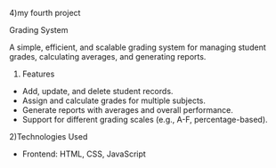4)my fourth project

Grading System

A simple, efficient, and scalable grading system for managing student grades, calculating averages, and generating reports.

1) Features   
- Add, update, and delete student records.
- Assign and calculate grades for multiple subjects.
- Generate reports with averages and overall performance.
- Support for different grading scales (e.g., A-F, percentage-based).

2)Technologies Used
- Frontend: HTML, CSS, JavaScript
